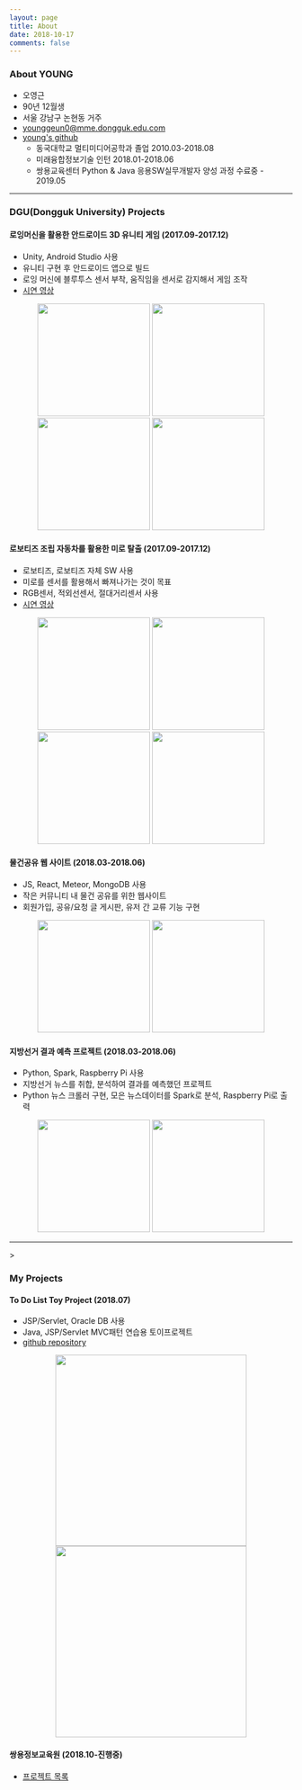 ```yaml
---
layout: page
title: About
date: 2018-10-17
comments: false
---
```



### **About YOUNG**

* 오영근
* 90년 12월생
* 서울 강남구 논현동 거주
* younggeun0@mme.dongguk.edu.com
* <a href="https://github.com/younggeun0">young's github</a>
  * 동국대학교 멀티미디어공학과 졸업 2010.03-2018.08
  * 미래융합정보기술 인턴 2018.01-2018.06
  * 쌍용교육센터 Python & Java 응용SW실무개발자 양성 과정 수료중 - 2019.05


<hr/>
  

  
### **DGU(Dongguk University) Projects**
#### 로잉머신을 활용한 안드로이드 3D 유니티 게임 (2017.09-2017.12)

* Unity, Android Studio 사용
* 유니티 구현 후 안드로이드 앱으로 빌드
* 로잉 머신에 블루투스 센서 부착, 움직임을 센서로 감지해서 게임 조작
* <a href="https://youtu.be/-JBneIt4w9o">시연 영상</a>


<center>
    <img src="https://user-images.githubusercontent.com/34850791/47256468-10776380-d4bc-11e8-9def-a604b92a47dd.JPG" height="200" >
    <img src="https://user-images.githubusercontent.com/34850791/47256469-11a89080-d4bc-11e8-927b-518ab34b89cd.JPG" height="200">
    <img src="https://user-images.githubusercontent.com/34850791/47256470-11a89080-d4bc-11e8-9281-186d553e00ba.JPG" height="200">
    <img src="https://user-images.githubusercontent.com/34850791/47256467-0fdecd00-d4bc-11e8-8660-94c53eca477f.JPG" height="200">
</center>



#### 로보티즈 조립 자동차를 활용한 미로 탈출 (2017.09-2017.12)

* 로보티즈, 로보티즈 자체 SW 사용
* 미로를 센서를 활용해서 빠져나가는 것이 목표
* RGB센서, 적외선센서, 절대거리센서 사용
* <a href="https://youtu.be/b9rtqgmD2-E">시연 영상</a>


<center>
    <img src="https://user-images.githubusercontent.com/34850791/47256473-1b31f880-d4bc-11e8-951a-4eaf58babc80.JPG" height="200">
    <img src="https://user-images.githubusercontent.com/34850791/47256474-1bca8f00-d4bc-11e8-8092-42cfb6a2f0ad.JPG" height="200">
    <img src="https://user-images.githubusercontent.com/34850791/47256475-1bca8f00-d4bc-11e8-9203-d5b237da8261.JPG" height="200"> 
    <img src="https://user-images.githubusercontent.com/34850791/47256472-1b31f880-d4bc-11e8-824e-7a10741a2e47.JPG" height="200">
</center>


#### 물건공유 웹 사이트 (2018.03-2018.06)

* JS, React, Meteor, MongoDB 사용
* 작은 커뮤니티 내 물건 공유를 위한 웹사이트
* 회원가입, 공유/요청 글 게시판, 유저 간 교류 기능 구현


<center>
    <img src="https://user-images.githubusercontent.com/34850791/47256481-238a3380-d4bc-11e8-9416-d5250fad7f4e.JPG" height="200">
    <img src="https://user-images.githubusercontent.com/34850791/47256476-22f19d00-d4bc-11e8-982d-6d0ab3d2b4eb.png" height="200">
</center>

#### 지방선거 결과 예측 프로젝트 (2018.03-2018.06)

* Python, Spark, Raspberry Pi 사용
* 지방선거 뉴스를 취합, 분석하여 결과를 예측했던 프로젝트
* Python 뉴스 크롤러 구현, 모은 뉴스데이터를 Spark로 분석, Raspberry Pi로 출력


<center>
    <img src="https://user-images.githubusercontent.com/34850791/47256477-22f19d00-d4bc-11e8-8c35-e616140b4013.png" height="200">
    <img src="https://user-images.githubusercontent.com/34850791/47256478-238a3380-d4bc-11e8-9474-b9dbd9d29b6e.png" height="200">
</center>

<hr/>>

### **My Projects**

#### To Do List Toy Project (2018.07)

* JSP/Servlet, Oracle DB 사용
* Java, JSP/Servlet MVC패턴 연습용 토이프로젝트
* <a href="https://github.com/younggeun0/YonungsToDoList">github repository</a>


<center>
    <img src="https://user-images.githubusercontent.com/34850791/47256479-238a3380-d4bc-11e8-82c5-1a15f7aaa83f.png" height="340">
    <img src="https://user-images.githubusercontent.com/34850791/47256480-238a3380-d4bc-11e8-92d5-884633079da3.png" height="340">
</center>

#### 쌍용정보교육원 (2018.10-진행중)

* <a href="https://younggeun0.github.io/projects/">프로젝트 목록</a>



